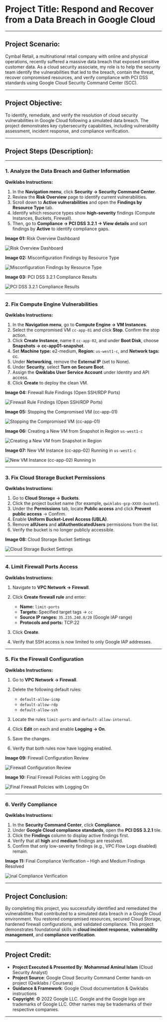 # **Project Title:** **Respond and Recover from a Data Breach in Google Cloud**

---

## **Project Scenario:**

Cymbal Retail, a multinational retail company with online and physical operations, recently suffered a massive data breach that exposed sensitive customer data. As a cloud security associate, my role is to help the security team identify the vulnerabilities that led to the breach, contain the threat, recover compromised resources, and verify compliance with PCI DSS standards using Google Cloud Security Command Center (SCC).

---

## **Project Objective:**

To identify, remediate, and verify the resolution of cloud security vulnerabilities in Google Cloud following a simulated data breach. The project demonstrates key cybersecurity capabilities, including vulnerability assessment, incident response, and compliance verification.

---

## **Project Steps (Description):**

---

### **1. Analyze the Data Breach and Gather Information**

**Qwiklabs Instructions:**

1. In the **Navigation menu**, click **Security → Security Command Center**.
2. Review the **Risk Overview** page to identify current vulnerabilities.
3. Scroll down to **Active vulnerabilities** and open the **Findings by Resource Type** tab.
4. Identify which resource types show **high-severity** findings (Compute Instances, Buckets, Firewall).
5. Then, go to **Compliance → PCI DSS 3.2.1 → View details** and sort findings by **Active** to identify compliance gaps.

**Image 01:** Risk Overview Dashboard  

![Risk Overview Dashboard](https://github.com/aminbiography/Google-Cloud-Cybersecurity-Professional-Certificate/blob/main/bar-graph-chart-image/Respond%20and%20recover%20from%20a%20data%20breach-01.jpeg)

**Image 02:** Misconfiguration Findings by Resource Type

![Misconfiguration Findings by Resource Type](https://github.com/aminbiography/Google-Cloud-Cybersecurity-Professional-Certificate/blob/main/bar-graph-chart-image/Respond%20and%20recover%20from%20a%20data%20breach-02.jpeg)

**Image 03:** PCI DSS 3.2.1 Compliance Results

![PCI DSS 3.2.1 Compliance Results](https://github.com/aminbiography/Google-Cloud-Cybersecurity-Professional-Certificate/blob/main/bar-graph-chart-image/Respond%20and%20recover%20from%20a%20data%20breach-03.jpeg)

---

### **2. Fix Compute Engine Vulnerabilities**

**Qwiklabs Instructions:**

1. In the **Navigation menu**, go to **Compute Engine → VM Instances**.
2. Select the compromised VM `cc-app-01` and click **Stop**. Confirm the stop action.
3. Click **Create Instance**, name it `cc-app-02`, and under **Boot Disk**, choose **Snapshots → cc-app01-snapshot**.
4. Set **Machine type:** e2-medium, **Region:** `us-west1-c`, and **Network tags:** cc.
5. Under **Networking**, remove the **External IP** (set to None).
6. Under **Security**, select **Turn on Secure Boot**.
7. Assign the **Qwiklabs User Service Account** under Identity and API access.
8. Click **Create** to deploy the clean VM.

**Image 04:** Firewall Rule Findings (Open SSH/RDP Ports)

![Firewall Rule Findings (Open SSH/RDP Ports)](https://github.com/aminbiography/Google-Cloud-Cybersecurity-Professional-Certificate/blob/main/bar-graph-chart-image/Respond%20and%20recover%20from%20a%20data%20breach-04.jpeg)

**Image 05:** Stopping the Compromised VM (cc-app-01)

![Stopping the Compromised VM (cc-app-01)](https://github.com/aminbiography/Google-Cloud-Cybersecurity-Professional-Certificate/blob/main/bar-graph-chart-image/Respond%20and%20recover%20from%20a%20data%20breach-05.jpeg)

**Image 06:** Creating a New VM from Snapshot in Region `us-west1-c`

![Creating a New VM from Snapshot in Region](https://github.com/aminbiography/Google-Cloud-Cybersecurity-Professional-Certificate/blob/main/bar-graph-chart-image/Respond%20and%20recover%20from%20a%20data%20breach-06.jpeg)

**Image 07:** New VM Instance (cc-app-02) Running in `us-west1-c`

![New VM Instance (cc-app-02) Running in](https://github.com/aminbiography/Google-Cloud-Cybersecurity-Professional-Certificate/blob/main/bar-graph-chart-image/Respond%20and%20recover%20from%20a%20data%20breach-07.jpeg)

---

### **3. Fix Cloud Storage Bucket Permissions**

**Qwiklabs Instructions:**

1. Go to **Cloud Storage → Buckets**.
2. Click the project bucket name (for example, `qwiklabs-gcp-XXXX-bucket`).
3. Under the **Permissions** tab, locate **Public access** and click **Prevent public access** → Confirm.
4. Enable **Uniform Bucket-Level Access (UBLA)**.
5. Remove **allUsers** and **allAuthenticatedUsers** permissions from the list.
6. Verify the bucket is no longer publicly accessible.

**Image 08:** Cloud Storage Bucket Settings

![Cloud Storage Bucket Settings](https://github.com/aminbiography/Google-Cloud-Cybersecurity-Professional-Certificate/blob/main/bar-graph-chart-image/Respond%20and%20recover%20from%20a%20data%20breach-08.jpeg)

---

### **4. Limit Firewall Ports Access**

**Qwiklabs Instructions:**

1. Navigate to **VPC Network → Firewall**.
2. Click **Create firewall rule** and enter:

   * **Name:** `limit-ports`
   * **Targets:** Specified target tags → `cc`
   * **Source IP ranges:** `35.235.240.0/20` (Google IAP range)
   * **Protocols and ports:** TCP:22
3. Click **Create**.
4. Verify that SSH access is now limited to only Google IAP addresses.

---

### **5. Fix the Firewall Configuration**

**Qwiklabs Instructions:**

1. Go to **VPC Network → Firewall**.
2. Delete the following default rules:

   * `default-allow-icmp`
   * `default-allow-rdp`
   * `default-allow-ssh`
3. Locate the rules `limit-ports` and `default-allow-internal`.
4. Click **Edit** on each and enable **Logging → On**.
5. Save the changes.
6. Verify that both rules now have logging enabled.

**Image 09:** Firewall Configuration Review

![Firewall Configuration Review](https://github.com/aminbiography/Google-Cloud-Cybersecurity-Professional-Certificate/blob/main/bar-graph-chart-image/Respond%20and%20recover%20from%20a%20data%20breach-09.jpeg)

**Image 10:** Final Firewall Policies with Logging On

![Final Firewall Policies with Logging On](https://github.com/aminbiography/Google-Cloud-Cybersecurity-Professional-Certificate/blob/main/bar-graph-chart-image/Respond%20and%20recover%20from%20a%20data%20breach-10.jpeg)

---

### **6. Verify Compliance**

**Qwiklabs Instructions:**

1. In the **Security Command Center**, click **Compliance**.
2. Under **Google Cloud compliance standards**, open the **PCI DSS 3.2.1** tile.
3. Click the **Findings** column to display active findings first.
4. Verify that all **high** and **medium** findings are resolved.
5. Confirm that only low-severity findings (e.g., VPC Flow Logs disabled) remain.

**Image 11:** Final Compliance Verification – High and Medium Findings Resolved

![inal Compliance Verification](https://github.com/aminbiography/Google-Cloud-Cybersecurity-Professional-Certificate/blob/main/bar-graph-chart-image/Respond%20and%20recover%20from%20a%20data%20breach-11.jpeg)

---

## **Project Conclusion:**

By completing this project, you successfully identified and remediated the vulnerabilities that contributed to a simulated data breach in a Google Cloud environment. You restored compromised resources, secured Cloud Storage, hardened firewall configurations, and validated compliance. This project demonstrates foundational skills in **cloud incident response**, **vulnerability management**, and **compliance verification**.

---

## **Project Credit:**

- **Project Executed & Presented By**: **Mohammad Aminul Islam** (Cloud Security Analyst)  
- **Project Source**: Google Cloud Security Command Center hands-on project (Qwiklabs / Coursera)  
- **Guidance & Framework**: Google Cloud documentation & Qwiklabs instructions  
- **Copyright**: © 2022 Google LLC. Google and the Google logo are trademarks of Google LLC. Other names may be trademarks of their respective companies.

---


